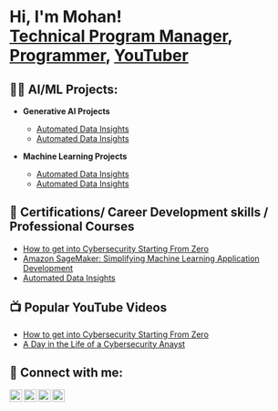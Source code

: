 <h1>Hi, I'm Mohan! <br/> <a href="https://www.linkedin.com/in/mohanrajchinnapaiyan/">Technical Program Manager</a>, <a href="mohanrajchinnapaiyan/mohan.github.io">Programmer</a>, <a href="https://www.youtube.com/c/cmohanmails">YouTuber</a></h1>

<h2>👨‍💻 AI/ML Projects:</h2>

- <b>Generative AI Projects</b>
  - [Automated Data Insights](https://github.com/mohanrajchinnapaiyan/AUtomated_Data_Insights)
  - [Automated Data Insights](https://github.com/mohanrajchinnapaiyan/AUtomated_Data_Insights)
 
- <b>Machine Learning Projects</b>
  - [Automated Data Insights](https://github.com/mohanrajchinnapaiyan/AUtomated_Data_Insights)
  - [Automated Data Insights](https://github.com/mohanrajchinnapaiyan/AUtomated_Data_Insights)

<h2> 🌱 Certifications/ Career Development skills / Professional Courses</h2>

- [How to get into Cybersecurity Starting From Zero](https://www.youtube.com/watch?v=a83ASGn_V_s)
- [Amazon SageMaker: Simplifying Machine Learning Application Development](https://courses.edx.org/certificates/50d03121b9924b8b88f82692d5a065be)
- [Automated Data Insights](https://github.com/mohanrajchinnapaiyan/AUtomated_Data_Insights) 

<h2>📺 Popular YouTube Videos</h2>

- [How to get into Cybersecurity Starting From Zero](https://www.youtube.com/watch?v=a83ASGn_V_s)
- [A Day in the Life of a Cybersecurity Anayst](https://www.youtube.com/watch?v=uHy3oM7NnoU)

<h2> 🤳 Connect with me:</h2>

[<img align="left" alt="JoshMadakor | YouTube" width="22px" src="https://cdn.jsdelivr.net/npm/simple-icons@v3/icons/youtube.svg" />][youtube]
[<img align="left" alt="JoshMadakor | Twitter" width="22px" src="https://cdn.jsdelivr.net/npm/simple-icons@v3/icons/twitter.svg" />][twitter]
[<img align="left" alt="JoshMadakor | LinkedIn" width="22px" src="https://cdn.jsdelivr.net/npm/simple-icons@v3/icons/linkedin.svg" />][linkedin]
[<img align="left" alt="JoshMadakor | Instagram" width="22px" src="https://cdn.jsdelivr.net/npm/simple-icons@v3/icons/instagram.svg" />][instagram]

[twitter]: https://x.com/tweetmohanc
[youtube]: https://www.youtube.com/c/mohanrajchinnapaiyan
[instagram]: https://www.instagram.com/mohanrajchinnapaiyan/
[linkedin]: https://linkedin.com/in/mohanrajchinnapaiyan

<!--
**joshmadakor1/joshmadakor1** is a ✨ _special_ ✨ repository because its `README.md` (this file) appears on your GitHub profile.

Here are some ideas to get you started:

- 🔭 I’m currently working on ...
- 🌱 I’m currently learning ...
- 👯 I’m looking to collaborate on ...
- 🤔 I’m looking for help with ...
- 💬 Ask me about ...
- 📫 How to reach me: ...
- 😄 Pronouns: ...
- ⚡ Fun fact: ...
-->
